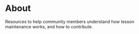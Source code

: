 # About
Resources to help community members understand how lesson maintenance works, and how to contribute.
